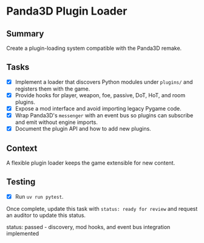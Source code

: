 # Panda3D Plugin Loader

## Summary
Create a plugin-loading system compatible with the Panda3D remake.

## Tasks
- [x] Implement a loader that discovers Python modules under `plugins/` and registers them with the game.
- [x] Provide hooks for player, weapon, foe, passive, DoT, HoT, and room plugins.
- [x] Expose a mod interface and avoid importing legacy Pygame code.
- [x] Wrap Panda3D's `messenger` with an event bus so plugins can subscribe and emit without engine imports.
- [x] Document the plugin API and how to add new plugins.

## Context
A flexible plugin loader keeps the game extensible for new content.

## Testing
- [x] Run `uv run pytest`.

Once complete, update this task with `status: ready for review` and request an auditor to update this status.

status: passed - discovery, mod hooks, and event bus integration implemented
